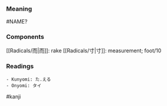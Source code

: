 ### Meaning

#NAME?

### Components

[[Radicals/而|而]]: rake [[Radicals/寸|寸]]: measurement; foot/10

### Readings

```
- Kunyomi: た.える
- Onyomi: タイ
```

#kanji